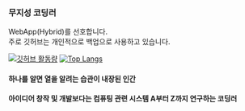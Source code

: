 ### 무지성 코딩러
WebApp(Hybrid)를 선호합니다.    
주로 깃허브는 개인적으로 백업으로 사용하고 있습니다.    


[![깃허브 활동량](https://github-readme-stats.vercel.app/api?username=Jx2H&hide_border=true)](https://github.com/Jx2H)
[![Top Langs](https://github-readme-stats.vercel.app/api/top-langs/?username=Jx2H&layout=compact&hide_border=true)](https://github.com/Jx2H)    
    
#### 하나를 알면 열을 알려는 습관이 내장된 인간
#### 아이디어 창작 및 개발보다는 컴퓨팅 관련 시스템 A부터 Z까지 연구하는 코딩러
